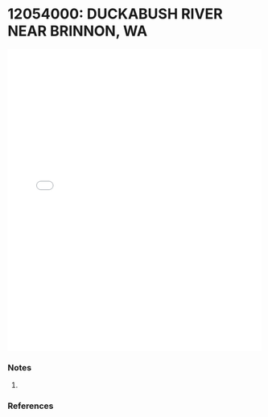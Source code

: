 # 12054000: DUCKABUSH RIVER NEAR BRINNON, WA

<iframe src="/_static/stations/12054000_fdc.html" width="100%" height="600" frameborder="0"></iframe>

### Notes
1. 

### References

